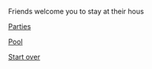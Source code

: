 Friends welcome you to stay at their hous

[Parties](../phone-call)

[Pool](enjoy-it)

[Start over](../README.md)